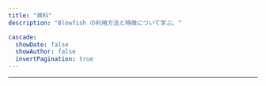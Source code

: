 ```yaml
---
title: "資料"
description: "Blowfish の利用方法と特徴について学ぶ。"

cascade:
  showDate: false
  showAuthor: false
  invertPagination: true
---
```



---
